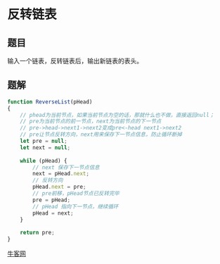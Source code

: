 # 反转链表

## 题目

输入一个链表，反转链表后，输出新链表的表头。



## 题解

```js
function ReverseList(pHead)
{
    // phead为当前节点，如果当前节点为空的话，那就什么也不做，直接返回null；
    // pre为当前节点的前一节点，next为当前节点的下一节点
    // pre->head->next1->next2变成pre<-head next1->next2
    // pre让节点反转方向，next用来保存下一节点信息，防止循环断掉
    let pre = null;
    let next = null;
    
    while (pHead) {
        // next 保存下一节点信息
        next = pHead.next;
        // 反转方向
        pHead.next = pre;
        // pre前移，pHead节点已反转完毕
        pre = pHead;
        // pHead 指向下一节点，继续循环
        pHead = next;
    }
    
    return pre;
}
```



[牛客网](https://www.nowcoder.com/practice/75e878df47f24fdc9dc3e400ec6058ca?tpId=13&&tqId=11168&rp=1&ru=/activity/oj&qru=/ta/coding-interviews/question-ranking)

